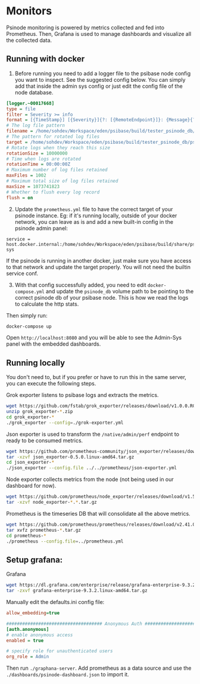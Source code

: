 # Monitors

Psinode monitoring is powered by metrics collected and fed into Prometheus. Then, Grafana is used to manage dashboards and visualize all the collected data.

## Running with docker

1. Before running you need to add a logger file to the psibase node config you want to inspect. See the suggested config below. You can simply add that inside the admin sys config or just edit the config file of the node database.

```ini
[logger.~00017668]
type = file
filter = Severity >= info
format = [{TimeStamp}] [{Severity}]{?: [{RemoteEndpoint}]}: {Message}{?: {BlockId}}{?RequestMethod:: {RequestMethod} {RequestHost}{RequestTarget}{?: {ResponseStatus}{?: {ResponseBytes}}}}{?: {ResponseTime} µs}
# The log file pattern
filename = /home/sohdev/Workspace/eden/psibase/build/tester_psinode_db/psibase.log
# The pattern for rotated log files
target = /home/sohdev/Workspace/eden/psibase/build/tester_psinode_db/psibase-%Y%m%d-%N.log
# Rotate logs when they reach this size
rotationSize = 10000000
# Time when logs are rotated
rotationTime = 00:00:00Z
# Maximum number of log files retained
maxFiles = 1002
# Maximum total size of log files retained
maxSize = 1073741823
# Whether to flush every log record
flush = on
```

2. Update the `prometheus.yml` file to have the correct target of your psinode instance. Eg: if it's running locally, outside of your docker network, you can leave as is and add a new built-in config in the psinode admin panel:

```
service = host.docker.internal:/home/sohdev/Workspace/eden/psibase/build/share/psibase/services/admin-sys
```

If the psinode is running in another docker, just make sure you have access to that network and update the target properly. You will not need the builtin service conf.

3. With that config successfully added, you need to edit `docker-compose.yml` and update the `psinode_db` volume path to be pointing to the correct psinode db of your psibase node. This is how we read the logs to calculate the http stats.

Then simply run:

```sh
docker-compose up
```

Open `http://localhost:8080` and you will be able to see the Admin-Sys panel with the embedded dashboards.

## Running locally

You don't need to, but if you prefer or have to run this in the same server, you can execute the following steps.

Grok exporter listens to psibase logs and extracts the metrics.

```sh
wget https://github.com/fstab/grok_exporter/releases/download/v1.0.0.RC5/grok_exporter-1.0.0.RC5.linux-amd64.zip
unzip grok_exporter-*.zip
cd grok_exporter-*
./grok_exporter --config=./grok-exporter.yml
```

Json exporter is used to transform the `/native/admin/perf` endpoint to ready to be consumed metrics.

```sh
wget https://github.com/prometheus-community/json_exporter/releases/download/v0.5.0/json_exporter-0.5.0.linux-amd64.tar.gz
tar -xzvf json_exporter-0.5.0.linux-amd64.tar.gz
cd json_exporter-*
./json_exporter --config.file ../../prometheus/json-exporter.yml
```

Node exporter collects metrics from the node (not being used in our dashboard for now).

```sh
wget https://github.com/prometheus/node_exporter/releases/download/v1.5.0/node_exporter-1.5.0.linux-amd64.tar.gz
tar -xzvf node_exporter-*.*.tar.gz
```

Prometheus is the timeseries DB that will consolidate all the above metrics.

```sh
wget https://github.com/prometheus/prometheus/releases/download/v2.41.0/prometheus-2.41.0.linux-amd64.tar.gz
tar xvfz prometheus-*.tar.gz
cd prometheus-*
./prometheus --config.file=../prometheus.yml
```

## Setup grafana:

Grafana

```sh
wget https://dl.grafana.com/enterprise/release/grafana-enterprise-9.3.2.linux-amd64.tar.gz
tar -zxvf grafana-enterprise-9.3.2.linux-amd64.tar.gz
```

Manually edit the defaults.ini config file:

```ini
allow_embedding=true

#################################### Anonymous Auth ######################
[auth.anonymous]
# enable anonymous access
enabled = true

# specify role for unauthenticated users
org_role = Admin
```

Then run `./graphana-server`. Add prometheus as a data source and use the `./dashboards/psinode-dashboard.json` to import it.
